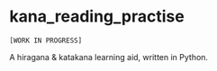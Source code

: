 # kana_reading_practise
`[WORK IN PROGRESS]`

A hiragana &amp; katakana learning aid, written in Python.
